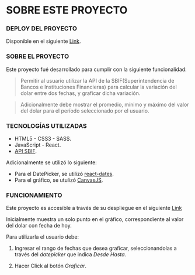# SOBRE ESTE PROYECTO

### DEPLOY DEL PROYECTO

Disponible en el siguiente [Link](https://RaquelCC.github.io/desafio-cumplo).

### SOBRE EL PROYECTO

Este proyecto fué desarrollado para cumplir con la siguiente funcionalidad:

> Permitir al usuario utilizar la API de la SBIF(Superintendencia de Bancos e Instituciones Financieras) para calcular la variación del dolar entre dos fechas, y graficar dicha variación.

> Adicionalmente debe mostrar el promedio, mínimo y máximo del valor del dolar para el período seleccionado por el usuario.

### TECNOLOGÍAS UTILIZADAS

- HTML5 - CSS3 - SASS.
- JavaScript - React.
- [API SBIF](http://api.sbif.cl/documentacion/index.html).

Adicionalmente se utilizó lo siguiente:

- Para el DatePicker, se utilizó [react-dates](https://github.com/airbnb/react-dates).
- Para el gráfico, se utulizó [CanvasJS](https://canvasjs.com/react-charts/).

### FUNCIONAMIENTO

Este proyecto es accesible a través de su despliegue en el siguiente [Link](https://RaquelCC.github.io/desafio-cumplo)

Inicialmente muestra un solo punto en el gráfico, correspondiente al valor del dolar con fecha de hoy.

Para utilizarla el usuario debe:

1. Ingresar el rango de fechas que desea graficar, seleccionandolas a través del *datepicker* que indica *Desde Hasta*.

2. Hacer Click al botón *Graficar*.